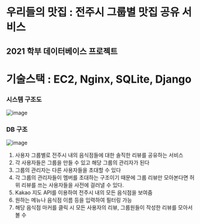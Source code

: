 # 우리들의 맛집 : 전주시 그룹별 맛집 공유 서비스
## 2021 학부 데이터베이스 프로젝트

# 기술스택 : EC2, Nginx, SQLite, Django

### 시스템 구조도
![image](https://user-images.githubusercontent.com/64186072/169104340-ff03d4a3-9cae-49d0-8170-4fe01d0fc114.png)

### DB 구조
![image](https://user-images.githubusercontent.com/64186072/169104668-67af007b-3e5a-4e7b-ab6a-a16d6979abc4.png)

1. 사용자 그룹별로 전주시 내의 음식점들에 대한 솔직한 리뷰를 공유하는 서비스
2. 각 사용자들은 그룹을 만들 수 있고 해당 그룹의 관리자가 된다
3. 그룹의 관리자는 다른 사용자들을 초대할 수 있다
4. 각 그룹의 관리자들이 멤버를 초대하는 구조이기 때문에 그룹 리뷰만 모아본다면 허위 리뷰를 쓰는 사용자들을 사전에 걸러낼 수 있다.
5. Kakao 지도 API를 이용하여 전주시 내의 모든 음식점을 보여줌
6. 원하는 메뉴나 음식점 이름 등을 입력하여 필터링 가능
7. 해당 음식점 마커를 클릭 시 모든 사용자의 리뷰, 그룹원들이 작성한 리뷰를 모아서 볼 수 
